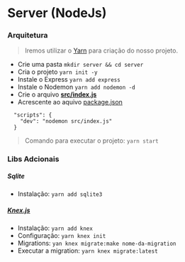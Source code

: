 # Server (NodeJs)

### Arquitetura

> Iremos utilizar o [Yarn](https://yarnpkg.com/) para criação do nosso projeto.

- Crie uma pasta `mkdir server && cd server`
- Cria o projeto `yarn init -y`
- Instale o Express `yarn add express`
- Instale o Nodemon `yarn add nodemon -d`
- Crie o arquivo **[src/index.js](src/index.js)**
- Acrescente ao aquivo [package.json](package.json)

```
  "scripts": {
    "dev": "nodemon src/index.js"
  }
```

> Comando para executar o projeto: `yarn start`

### Libs Adcionais

##### Sqlite

- Instalação: `yarn add sqlite3`

##### [Knex.js](http://knexjs.org/)

- Instalação: `yarn add knex`
- Configuração: `yarn knex init`
- Migrations: `yan knex migrate:make nome-da-migration`
- Executar a migration: `yarn knex migrate:latest`
